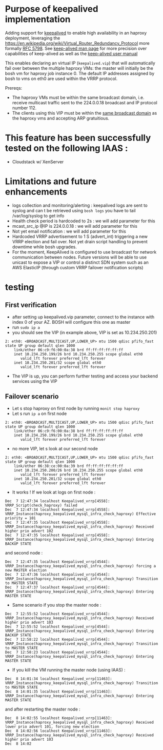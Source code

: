 # Purpose of keepalived implementation

Adding support for [keepalived](http://www.keepalived.org/documentation.html) to enable high availability in an haproxy deployment, leveraging the https://en.wikipedia.org/wiki/Virtual_Router_Redundancy_Protocol more formally [RFC 5798](https://tools.ietf.org/html/rfc5798). See [keep-alived man page](https://linux.die.net/man/5/keepalived.conf) for more precision over capabilities of keep-alived as well as the [keep-alived user manual](http://www.keepalived.org/pdf/UserGuide.pdf)

This enables declaring an virtual IP (``keepalived.vip``) that will automatically fail over between the multiple haproxy VMs: the master will initially be the bosh vm for haproxy job instance 0. The default IP addresses assigned by bosh to vms on eth0 are used within the VRRP protocol.

Prereqs:
 * The haproxy VMs must be within the same broadcast domain, i.e. receive multicast traffic sent to the 224.0.0.18 broadcast and IP protocol number 112.
* The clients using this VIP must be within the [same broadcast domain](https://en.wikipedia.org/wiki/Broadcast_domain) as the haproxy vms and accepting ARP gratuitious. 


# This feature has been successfully tested on the following IAAS :
* Cloudstack w/ XenServer


# Limitations and future enhancements
* logs collection and monitoring/alerting : keepalived logs are sent to syslog and can t be retrieved using `bosh logs` you have to tail /var/log/syslog to get info
* Health check period is hardcoded to 2s : we will add parameter for this
* mcast_src_ip @IP is 224.0.0.18 : we will add parameter for this
* Not yet email notification : we will add parameter for this
* Hardcoded VRRP advertisement to 1 S (advert_int) triggering a new VRRP election and fail over. Not yet drain script handling to prevent downtime while bosh upgrades.
* For the moment, KeepAlived is configured to use broadcast for network communication between nodes. Future versions will be able to use unicast to expose a VIP or control a distinct SDN system such as an AWS ElasticIP (through custom VRRP failover notification scripts)


# testing
## First verification
* after setting up keepalived.vip parameter, connect to the instance with index 0 of your AZ. BOSH will configure this one as master
* run `sudo ip a`
* you should see the VIP (in example above, VIP is set as 10.234.250.201)

```
2: eth0: <BROADCAST,MULTICAST,UP,LOWER_UP> mtu 1500 qdisc pfifo_fast state UP group default qlen 1000
    link/ether 06:c9:f6:00:0a:38 brd ff:ff:ff:ff:ff:ff
    inet 10.234.250.199/26 brd 10.234.250.255 scope global eth0
       valid_lft forever preferred_lft forever
    inet 10.234.250.201/32 scope global eth0
       valid_lft forever preferred_lft forever
```
* The VIP is up, you can perform further testing and access your backend services using the VIP

## Failover scenario
* Let s stop haproxy on first node by running `monit stop haproxy`
* Let s run `ip a` on first node
```
2: eth0: <BROADCAST,MULTICAST,UP,LOWER_UP> mtu 1500 qdisc pfifo_fast state UP group default qlen 1000
    link/ether 06:c9:f6:00:0a:38 brd ff:ff:ff:ff:ff:ff
    inet 10.234.250.199/26 brd 10.234.250.255 scope global eth0
       valid_lft forever preferred_lft forever
```
* no more VIP, let s look at our second node
```
2: eth0: <BROADCAST,MULTICAST,UP,LOWER_UP> mtu 1500 qdisc pfifo_fast state UP group default qlen 1000
    link/ether 06:38:ce:00:0a:39 brd ff:ff:ff:ff:ff:ff
    inet 10.234.250.200/26 brd 10.234.250.255 scope global eth0
       valid_lft forever preferred_lft forever
    inet 10.234.250.201/32 scope global eth0
       valid_lft forever preferred_lft forever
```
* It works ! If we look at logs on first node :
```
Dec  7 12:47:34 localhost Keepalived_vrrp[4558]: VRRP_Script(check_haproxy) failed
Dec  7 12:47:34 localhost Keepalived_vrrp[4558]: VRRP_Instance(haproxy_keepalived_mysql_infra_check_haproxy) Effective priority = 101
Dec  7 12:47:35 localhost Keepalived_vrrp[4558]: VRRP_Instance(haproxy_keepalived_mysql_infra_check_haproxy) Received higher prio advert 102
Dec  7 12:47:35 localhost Keepalived_vrrp[4558]: VRRP_Instance(haproxy_keepalived_mysql_infra_check_haproxy) Entering BACKUP STATE
```
and second node :
```
Dec  7 12:47:35 localhost Keepalived_vrrp[4544]: VRRP_Instance(haproxy_keepalived_mysql_infra_check_haproxy) forcing a new MASTER election
Dec  7 12:47:36 localhost Keepalived_vrrp[4544]: VRRP_Instance(haproxy_keepalived_mysql_infra_check_haproxy) Transition to MASTER STATE
Dec  7 12:47:37 localhost Keepalived_vrrp[4544]: VRRP_Instance(haproxy_keepalived_mysql_infra_check_haproxy) Entering MASTER STATE
```
* Same scenario if you stop the master node :
```
Dec  7 12:55:52 localhost Keepalived_vrrp[4544]: VRRP_Instance(haproxy_keepalived_mysql_infra_check_haproxy) Received higher prio advert 103
Dec  7 12:55:52 localhost Keepalived_vrrp[4544]: VRRP_Instance(haproxy_keepalived_mysql_infra_check_haproxy) Entering BACKUP STATE
Dec  7 12:58:22 localhost Keepalived_vrrp[4544]: VRRP_Instance(haproxy_keepalived_mysql_infra_check_haproxy) Transition to MASTER STATE
Dec  7 12:58:23 localhost Keepalived_vrrp[4544]: VRRP_Instance(haproxy_keepalived_mysql_infra_check_haproxy) Entering MASTER STATE
```
* If you kill the VM running the master node (using IAAS) :
```
Dec  8 14:01:34 localhost Keepalived_vrrp[11463]: VRRP_Instance(haproxy_keepalived_mysql_infra_check_haproxy) Transition to MASTER STATE
Dec  8 14:01:35 localhost Keepalived_vrrp[11463]: VRRP_Instance(haproxy_keepalived_mysql_infra_check_haproxy) Entering MASTER STATE
```
and after restarting the master node :
```
Dec  8 14:02:55 localhost Keepalived_vrrp[11463]: VRRP_Instance(haproxy_keepalived_mysql_infra_check_haproxy) Received lower prio advert 101, forcing new election
Dec  8 14:02:56 localhost Keepalived_vrrp[11463]: VRRP_Instance(haproxy_keepalived_mysql_infra_check_haproxy) Received higher prio advert 103
Dec  8 14:02